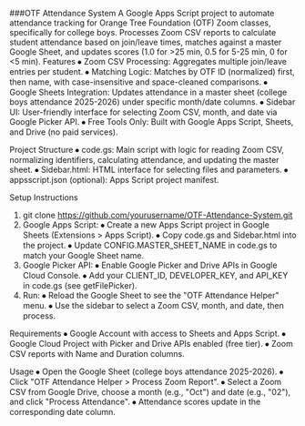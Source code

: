 ###OTF Attendance System
A Google Apps Script project to automate attendance tracking for Orange Tree Foundation (OTF) Zoom classes, specifically for college boys. Processes Zoom CSV reports to calculate student attendance based on join/leave times, matches against a master Google Sheet, and updates scores (1.0 for >25 min, 0.5 for 5-25 min, 0 for <5 min).
Features
⦁	Zoom CSV Processing: Aggregates multiple join/leave entries per student.
⦁	Matching Logic: Matches by OTF ID (normalized) first, then name, with case-insensitive and space-cleaned comparisons.
⦁	Google Sheets Integration: Updates attendance in a master sheet (college boys attendance 2025-2026) under specific month/date columns.
⦁	Sidebar UI: User-friendly interface for selecting Zoom CSV, month, and date via Google Picker API.
⦁	Free Tools Only: Built with Google Apps Script, Sheets, and Drive (no paid services).

Project Structure
⦁	code.gs: Main script with logic for reading Zoom CSV, normalizing identifiers, calculating attendance, and updating the master sheet.
⦁	Sidebar.html: HTML interface for selecting files and parameters.
⦁	appsscript.json (optional): Apps Script project manifest.

Setup Instructions
1.	git clone https://github.com/yourusername/OTF-Attendance-System.git
2.	Google Apps Script:
⦁	Create a new Apps Script project in Google Sheets (Extensions > Apps Script).
⦁	Copy code.gs and Sidebar.html into the project.
⦁	Update CONFIG.MASTER_SHEET_NAME in code.gs to match your Google Sheet name.
3.	Google Picker API:
⦁	Enable Google Picker and Drive APIs in Google Cloud Console.
⦁	Add your CLIENT_ID, DEVELOPER_KEY, and API_KEY in code.gs (see getFilePicker).
4.	Run:
⦁	Reload the Google Sheet to see the "OTF Attendance Helper" menu.
⦁	Use the sidebar to select a Zoom CSV, month, and date, then process.

Requirements
⦁	Google Account with access to Sheets and Apps Script.
⦁	Google Cloud Project with Picker and Drive APIs enabled (free tier).
⦁	Zoom CSV reports with Name and Duration columns.

Usage
⦁	Open the Google Sheet (college boys attendance 2025-2026).
⦁	Click "OTF Attendance Helper > Process Zoom Report".
⦁	Select a Zoom CSV from Google Drive, choose a month (e.g., "Oct") and date (e.g., "02"), and click "Process Attendance".
⦁	Attendance scores update in the corresponding date column.